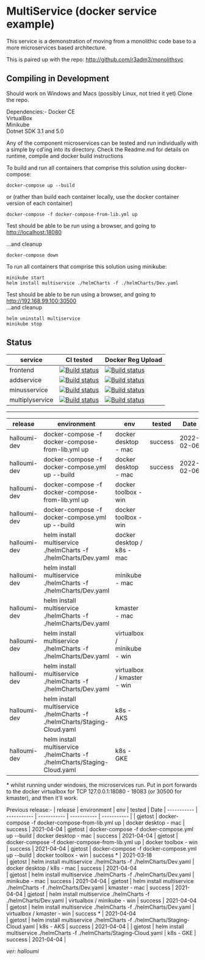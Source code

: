 # MultiService (docker service example)

This service is a demonstration of moving from a monolithic code base to a more microservices based architecture.

This is paired up with the repo: <http://github.com/r3adm3/monolithsvc>

## Compiling in Development

Should work on Windows and Macs (possibly Linux, not tried it yet)
Clone the repo.

Dependencies:-
Docker CE  
VirtualBox  
Minikube  
Dotnet SDK 3.1 and 5.0

Any of the component microservices can be tested and run individually with a simple by cd'ing into its directory. Check the Readme.md for details on runtime, compile and docker build instructions

To build and run all containers that comprise this solution using docker-compose:

```docker
docker-compose up --build
```

or (rather than build each container locally, use the docker container version of each container)

```docker
docker-compose -f docker-compose-from-lib.yml up
```

Test should be able to be run using a browser, and going to <http://localhost:18080>  

...and cleanup

```docker
docker-compose down
```

To run all containers that comprise this solution using minikube:

```kubectl
minikube start
helm install multiservice ./helmCharts -f ./helmCharts/Dev.yaml
```

Test should be able to be run using a browser, and going to <http://192.168.99.100:30500>  
...and cleanup

```kubectl
helm uninstall multiservice
minikube stop
```

## Status

| service | CI tested | Docker Reg Upload |
| ----------- | ----------- | ----------- |
| frontend |[![Build status](https://techfrontier.visualstudio.com/dockerOrchestrationExperiment/_apis/build/status/multiservice/frontend/compile%20%26%20test%20(frontend%20only))](https://techfrontier.visualstudio.com/dockerOrchestrationExperiment/_build/latest?definitionId=22)| [![Build status](https://techfrontier.visualstudio.com/dockerOrchestrationExperiment/_apis/build/status/multiservice/frontend/docker%20build%20(frontEnd%20only))](https://techfrontier.visualstudio.com/dockerOrchestrationExperiment/_build/latest?definitionId=19) | [![Build status](https://techfrontier.visualstudio.com/dockerOrchestrationExperiment/_apis/build/status/multiservice/frontend/docker%20build%20(frontEnd%20only))](https://techfrontier.visualstudio.com/dockerOrchestrationExperiment/_build/latest?definitionId=19)
| addservice |[![Build status](https://techfrontier.visualstudio.com/dockerOrchestrationExperiment/_apis/build/status/multiservice/addservice/compile%20%26%20test%20(add%20only))](https://techfrontier.visualstudio.com/dockerOrchestrationExperiment/_build/latest?definitionId=15)| [![Build status](https://techfrontier.visualstudio.com/dockerOrchestrationExperiment/_apis/build/status/multiservice/addservice/docker%20build%20(add%20only))](https://techfrontier.visualstudio.com/dockerOrchestrationExperiment/_build/latest?definitionId=16)
| minusservice |[![Build status](https://techfrontier.visualstudio.com/dockerOrchestrationExperiment/_apis/build/status/multiservice/minusservice/compile%20%26%20test%20(minus%20only))](https://techfrontier.visualstudio.com/dockerOrchestrationExperiment/_build/latest?definitionId=20)| [![Build status](https://techfrontier.visualstudio.com/dockerOrchestrationExperiment/_apis/build/status/multiservice/minusservice/docker%20build%20(minus%20only))](https://techfrontier.visualstudio.com/dockerOrchestrationExperiment/_build/latest?definitionId=17)
| multiplyservice |[![Build status](https://techfrontier.visualstudio.com/dockerOrchestrationExperiment/_apis/build/status/multiservice/multiplyservice/compile%20%26%20test%20(multiply%20only))](https://techfrontier.visualstudio.com/dockerOrchestrationExperiment/_build/latest?definitionId=21) | [![Build status](https://techfrontier.visualstudio.com/dockerOrchestrationExperiment/_apis/build/status/multiservice/multiplyservice/docker%20build%20(multiply%20only))](https://techfrontier.visualstudio.com/dockerOrchestrationExperiment/_build/latest?definitionId=18) |  

---  

| release | environment | env | tested | Date
| ----------- | ----------- | ----------- | ----------- | ----------- |
| halloumi-dev | docker-compose -f docker-compose-from-lib.yml up | docker desktop - mac | success | 2022-02-06
| halloumi-dev | docker-compose -f docker-compose.yml up --build | docker desktop - mac | success | 2022-02-06
| halloumi-dev | docker-compose -f docker-compose-from-lib.yml up | docker toolbox - win |  |
| halloumi-dev | docker-compose -f docker-compose.yml up --build | docker toolbox - win |  |
| halloumi-dev | helm install multiservice ./helmCharts -f ./helmCharts/Dev.yaml | docker desktop / k8s - mac | |
| halloumi-dev | helm install multiservice ./helmCharts -f ./helmCharts/Dev.yaml | minikube - mac | |
| halloumi-dev | helm install multiservice ./helmCharts -f ./helmCharts/Dev.yaml | kmaster - mac | |
| halloumi-dev | helm install multiservice ./helmCharts -f ./helmCharts/Dev.yaml | virtualbox / minikube - win | | 
| halloumi-dev | helm install multiservice ./helmCharts -f ./helmCharts/Dev.yaml | virtualbox / kmaster - win | |
| halloumi-dev | helm install multiservice ./helmCharts -f ./helmCharts/Staging-Cloud.yaml | k8s - AKS | |
| halloumi-dev | helm install multiservice ./helmCharts -f ./helmCharts/Staging-Cloud.yaml  | k8s - GKE | |
  
&ast; whilst running under windows, the microservices run. Put in port forwards to the docker virtualbox for TCP 127.0.0.1:18080 - 18083 (or 30500 for kmaster), and then it'll work.

Previous release:-
| release | environment | env | tested | Date
| ----------- | ----------- | ----------- | ----------- | ----------- |
| gjetost | docker-compose -f docker-compose-from-lib.yml up | docker desktop - mac | success | 2021-04-04 
| gjetost | docker-compose -f docker-compose.yml up --build | docker desktop - mac | success | 2021-04-04
| gjetost | docker-compose -f docker-compose-from-lib.yml up | docker toolbox - win | success | 2021-04-04 
| gjetost | docker-compose -f docker-compose.yml up --build | docker toolbox - win |  success * | 2021-03-18  
| gjetost | helm install multiservice ./helmCharts -f ./helmCharts/Dev.yaml | docker desktop / k8s - mac | success | 2021-04-04  
| gjetost | helm install multiservice ./helmCharts -f ./helmCharts/Dev.yaml | minikube - mac | success | 2021-04-04
| gjetost | helm install multiservice ./helmCharts -f ./helmCharts/Dev.yaml | kmaster - mac | success |  2021-04-04
| gjetost | helm install multiservice ./helmCharts -f ./helmCharts/Dev.yaml | virtualbox / minikube - win | success | 2021-04-04  
| gjetost | helm install multiservice ./helmCharts -f ./helmCharts/Dev.yaml | virtualbox / kmaster - win | success * | 2021-04-04  
| gjetost | helm install multiservice ./helmCharts -f ./helmCharts/Staging-Cloud.yaml | k8s - AKS | success | 2021-04-04 |
| gjetost | helm install multiservice ./helmCharts -f ./helmCharts/Staging-Cloud.yaml  | k8s - GKE | success | 2021-04-04 |  

 *ver: halloumi*
